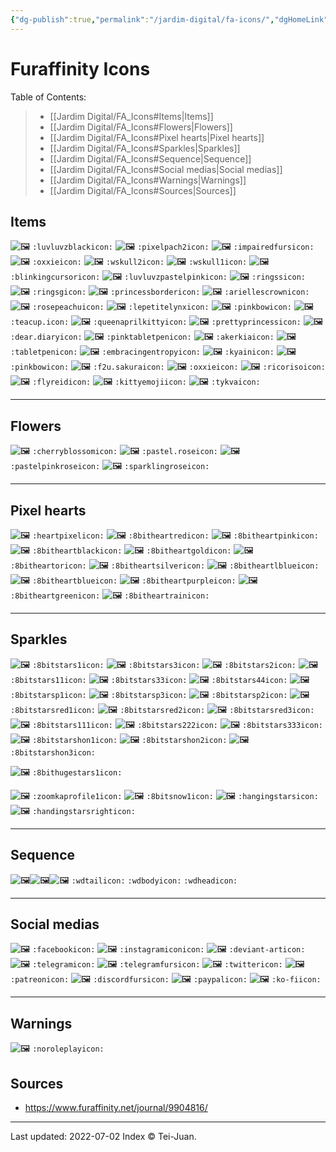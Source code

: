 ```yaml
---
{"dg-publish":true,"permalink":"/jardim-digital/fa-icons/","dgHomeLink":false,"dgPassFrontmatter":false}
---
```



# Furaffinity Icons
Table of Contents:
> - [[Jardim Digital/FA_Icons#Items|Items]]
> - [[Jardim Digital/FA_Icons#Flowers|Flowers]]
> - [[Jardim Digital/FA_Icons#Pixel hearts|Pixel hearts]]
> - [[Jardim Digital/FA_Icons#Sparkles|Sparkles]]
> - [[Jardim Digital/FA_Icons#Sequence|Sequence]]
> - [[Jardim Digital/FA_Icons#Social medias|Social medias]]
> - [[Jardim Digital/FA_Icons#Warnings|Warnings]]
> - [[Jardim Digital/FA_Icons#Sources|Sources]]
> 


## Items
![🖼](https://a.furaffinity.net/20010101/luvluvzblack.gif) `:luvluvzblackicon:`
![🖼](https://a.furaffinity.net/20010101/pixelpach2.gif) `:pixelpach2icon:`
![🖼](https://a.furaffinity.net/20010101/impairedfurs.gif) `:impairedfursicon:`
![🖼](https://a.furaffinity.net/20010101/oxxie.gif) `:oxxieicon:`
![🖼](https://a.furaffinity.net/20010101/wskull2.gif) `:wskull2icon:`
![🖼](https://a.furaffinity.net/20010101/wskull1.gif) `:wskull1icon:`
![🖼](https://a.furaffinity.net/20010101/blinkingcursor.gif) `:blinkingcursoricon:`
![🖼](https://a.furaffinity.net/20010101/luvluvzpastelpink.gif) `:luvluvzpastelpinkicon:`
![🖼](https://a.furaffinity.net/20010101/ringss.gif) `:ringssicon:`
![🖼](https://a.furaffinity.net/20010101/ringsg.gif) `:ringsgicon:`
![🖼](https://a.furaffinity.net/20010101/princessborder.gif) `:princessbordericon:`
![🖼](https://a.furaffinity.net/20010101/ariellescrown.gif) `:ariellescrownicon:`
![🖼](https://a.furaffinity.net/20010101/rosepeachu.gif) `:rosepeachuicon:`
![🖼](https://a.furaffinity.net/20010101/lepetitelynx.gif) `:lepetitelynxicon:`
![🖼](https://a.furaffinity.net/20010101/pinkbow.gif) `:pinkbowicon:`
![🖼](https://a.furaffinity.net/20010101/teacup..gif) `:teacup.icon:`
![🖼](https://a.furaffinity.net/20010101/queenaprilkitty.gif) `:queenaprilkittyicon:`
![🖼](https://a.furaffinity.net/20010101/prettyprincess..gif) `:prettyprincessicon:`
![🖼](https://a.furaffinity.net/20010101/dear.diary.gif) `:dear.diaryicon:`
![🖼](https://a.furaffinity.net/20010101/pinktabletpen.gif) `:pinktabletpenicon:`
![🖼](https://a.furaffinity.net/20010101/akerkia.gif) `:akerkiaicon:`
![🖼](https://a.furaffinity.net/20010101/tabletpen.gif) `:tabletpenicon:`
![🖼](https://a.furaffinity.net/20010101/embracingentropy.gif) `:embracingentropyicon:`
![🖼](https://a.furaffinity.net/20010101/kyain.gif) `:kyainicon:`
![🖼](https://a.furaffinity.net/20010101/pinkbow.gif) `:pinkbowicon:`
![🖼](https://a.furaffinity.net/20010101/f2u.sakura.gif) `:f2u.sakuraicon:`
![🖼](https://a.furaffinity.net/20010101/oxxie.gif) `:oxxieicon:`
![🖼](https://a.furaffinity.net/20010101/ricoriso.gif) `:ricorisoicon:`
![🖼](https://a.furaffinity.net/20010101/flyreid.gif) `:flyreidicon:`
![🖼](https://a.furaffinity.net/20010101/kittyemoji.gif) `:kittyemojiicon:`
![🖼](https://a.furaffinity.net/20010101/tykva.gif) `:tykvaicon:`

***
## Flowers
![🖼](https://a.furaffinity.net/20010101/cherryblossom..gif) `:cherryblossomicon:`
![🖼](https://a.furaffinity.net/20010101/pastel.rose.gif) `:pastel.roseicon:`
![🖼](https://a.furaffinity.net/20010101/pastelpinkrose.gif) `:pastelpinkroseicon:`
![🖼](https://a.furaffinity.net/20010101/sparklingrose.gif) `:sparklingroseicon:`
***
## Pixel hearts
![🖼](https://a.furaffinity.net/20010101/heartpixel.gif) `:heartpixelicon:`
![🖼](https://a.furaffinity.net/20010101/8bitheartred.gif) `:8bitheartredicon:`
![🖼](https://a.furaffinity.net/20010101/8bitheartpink.gif) `:8bitheartpinkicon:`
![🖼](https://a.furaffinity.net/20010101/8bitheartblack.gif) `:8bitheartblackicon:`
![🖼](https://a.furaffinity.net/20010101/8bitheartgold.gif) `:8bitheartgoldicon:`
![🖼](https://a.furaffinity.net/20010101/8bitheartor.gif) `:8bitheartoricon:`
![🖼](https://a.furaffinity.net/20010101/8bitheartsilver.gif) `:8bitheartsilvericon:`
![🖼](https://a.furaffinity.net/20010101/8bitheartlblue.gif) `:8bitheartlblueicon:`
![🖼](https://a.furaffinity.net/20010101/8bitheartblue.gif) `:8bitheartblueicon:`
![🖼](https://a.furaffinity.net/20010101/8bitheartpurple.gif) `:8bitheartpurpleicon:`
![🖼](https://a.furaffinity.net/20010101/8bitheartgreen.gif) `:8bitheartgreenicon:`
![🖼](https://a.furaffinity.net/20010101/8bitheartrain.gif) `:8bitheartrainicon:`
***
##  Sparkles
![🖼](https://a.furaffinity.net/20010101/8bitstars1.gif) `:8bitstars1icon:`
![🖼](https://a.furaffinity.net/20010101/8bitstars3.gif) `:8bitstars3icon:`
![🖼](https://a.furaffinity.net/20010101/8bitstars2.gif) `:8bitstars2icon:`
![🖼](https://a.furaffinity.net/20010101/8bitstars11.gif) `:8bitstars11icon:`
![🖼](https://a.furaffinity.net/20010101/8bitstars33.gif) `:8bitstars33icon:`
![🖼](https://a.furaffinity.net/20010101/8bitstars44.gif) `:8bitstars44icon:`
![🖼](https://a.furaffinity.net/20010101/8bitstarsp1.gif) `:8bitstarsp1icon:`
![🖼](https://a.furaffinity.net/20010101/8bitstarsp3.gif) `:8bitstarsp3icon:`
![🖼](https://a.furaffinity.net/20010101/8bitstarsp2.gif) `:8bitstarsp2icon:`
![🖼](https://a.furaffinity.net/20010101/8bitstarsred1.gif) `:8bitstarsred1icon:`
![🖼](https://a.furaffinity.net/20010101/8bitstarsred2.gif) `:8bitstarsred2icon:`
![🖼](https://a.furaffinity.net/20010101/8bitstarsred3.gif) `:8bitstarsred3icon:`
![🖼](https://a.furaffinity.net/20010101/8bitstars111.gif) `:8bitstars111icon:`
![🖼](https://a.furaffinity.net/20010101/8bitstars222.gif) `:8bitstars222icon:`
![🖼](https://a.furaffinity.net/20010101/8bitstars333.gif) `:8bitstars333icon:`
![🖼](https://a.furaffinity.net/20010101/8bitstarshon1.gif) `:8bitstarshon1icon:`
![🖼](https://a.furaffinity.net/20010101/8bitstarshon2.gif) `:8bitstarshon2icon:`
![🖼](https://a.furaffinity.net/20010101/8bitstarshon3.gif) `:8bitstarshon3icon:`

![🖼](https://a.furaffinity.net/20010101/8bithugestars1.gif) `:8bithugestars1icon:`

![🖼](https://a.furaffinity.net/20010101/zoomkaprofile1.gif) `:zoomkaprofile1icon:`
![🖼](https://a.furaffinity.net/20010101/8bitsnow1.gif) `:8bitsnow1icon:`
![🖼](https://a.furaffinity.net/20010101/hangingstars.gif) `:hangingstarsicon:`
![🖼](https://a.furaffinity.net/20010101/handingstarsright.gif) `:handingstarsrighticon:`
***
## Sequence
![🖼](https://a.furaffinity.net/20010101/wdtail.gif)![🖼](https://a.furaffinity.net/20010101/wdbody.gif)![🖼](https://a.furaffinity.net/20010101/wdhead.gif)
`:wdtailicon:` `:wdbodyicon:` `:wdheadicon:`

***
## Social medias
![🖼](https://a.furaffinity.net/20010101/facebook.gif) `:facebookicon:`
![🖼](https://a.furaffinity.net/20010101/instagramicon.gif) `:instagramiconicon:`
![🖼](https://a.furaffinity.net/20010101/deviant-art.gif) `:deviant-articon:`
![🖼](https://a.furaffinity.net/20010101/telegram.gif) `:telegramicon:`
![🖼](https://a.furaffinity.net/20010101/telegramfurs.gif) `:telegramfursicon:`
![🖼](https://a.furaffinity.net/20010101/twitter.gif) `:twittericon:`
![🖼](https://a.furaffinity.net/20010101/patreon.gif) `:patreonicon:`
![🖼](https://a.furaffinity.net/20010101/discordfurs.gif) `:discordfursicon:`
![🖼](https://a.furaffinity.net/20010101/paypal.gif) `:paypalicon:`
![🖼](https://a.furaffinity.net/20010101/ko-fi.gif) `:ko-fiicon:`

***


## Warnings
![🖼](https://a.furaffinity.net/20010101/noroleplay.gif) `:noroleplayicon:`

## Sources
- https://www.furaffinity.net/journal/9904816/ 
____
Last updated: 2022-07-02
Index © Tei-Juan.